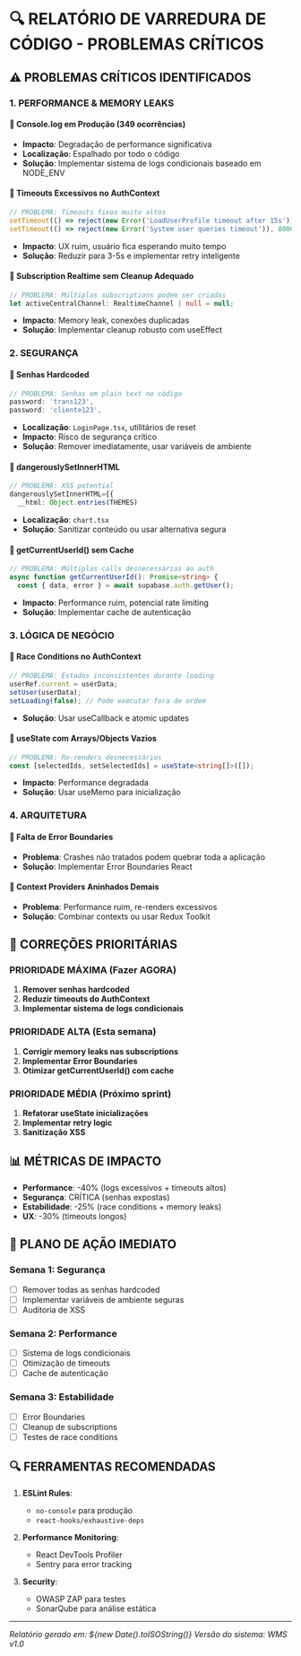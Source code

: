 # 🔍 RELATÓRIO DE VARREDURA DE CÓDIGO - PROBLEMAS CRÍTICOS

## ⚠️ PROBLEMAS CRÍTICOS IDENTIFICADOS

### 1. **PERFORMANCE & MEMORY LEAKS**

#### 🚨 Console.log em Produção (349 ocorrências)
- **Impacto**: Degradação de performance significativa
- **Localização**: Espalhado por todo o código
- **Solução**: Implementar sistema de logs condicionais baseado em NODE_ENV

#### 🚨 Timeouts Excessivos no AuthContext
```typescript
// PROBLEMA: Timeouts fixos muito altos
setTimeout(() => reject(new Error('LoadUserProfile timeout after 15s')), 15000)
setTimeout(() => reject(new Error('System user queries timeout')), 8000)
```
- **Impacto**: UX ruim, usuário fica esperando muito tempo
- **Solução**: Reduzir para 3-5s e implementar retry inteligente

#### 🚨 Subscription Realtime sem Cleanup Adequado
```typescript
// PROBLEMA: Múltiplas subscriptions podem ser criadas
let activeCentralChannel: RealtimeChannel | null = null;
```
- **Impacto**: Memory leak, conexões duplicadas
- **Solução**: Implementar cleanup robusto com useEffect

### 2. **SEGURANÇA**

#### 🚨 Senhas Hardcoded
```typescript
// PROBLEMA: Senhas em plain text no código
password: 'trans123',
password: 'cliente123',
```
- **Localização**: `LoginPage.tsx`, utilitários de reset
- **Impacto**: Risco de segurança crítico
- **Solução**: Remover imediatamente, usar variáveis de ambiente

#### 🚨 dangerouslySetInnerHTML
```typescript
// PROBLEMA: XSS potential
dangerouslySetInnerHTML={{
  __html: Object.entries(THEMES)
```
- **Localização**: `chart.tsx`
- **Solução**: Sanitizar conteúdo ou usar alternativa segura

#### 🚨 getCurrentUserId() sem Cache
```typescript
// PROBLEMA: Múltiplas calls desnecessárias ao auth
async function getCurrentUserId(): Promise<string> {
  const { data, error } = await supabase.auth.getUser();
```
- **Impacto**: Performance ruim, potencial rate limiting
- **Solução**: Implementar cache de autenticação

### 3. **LÓGICA DE NEGÓCIO**

#### 🚨 Race Conditions no AuthContext
```typescript
// PROBLEMA: Estados inconsistentes durante loading
userRef.current = userData;
setUser(userData);
setLoading(false); // Pode executar fora de ordem
```
- **Solução**: Usar useCallback e atomic updates

#### 🚨 useState com Arrays/Objects Vazios
```typescript
// PROBLEMA: Re-renders desnecessários
const [selectedIds, setSelectedIds] = useState<string[]>([]);
```
- **Impacto**: Performance degradada
- **Solução**: Usar useMemo para inicialização

### 4. **ARQUITETURA**

#### 🚨 Falta de Error Boundaries
- **Problema**: Crashes não tratados podem quebrar toda a aplicação
- **Solução**: Implementar Error Boundaries React

#### 🚨 Context Providers Aninhados Demais
- **Problema**: Performance ruim, re-renders excessivos
- **Solução**: Combinar contexts ou usar Redux Toolkit

## 🔧 CORREÇÕES PRIORITÁRIAS

### PRIORIDADE MÁXIMA (Fazer AGORA)
1. **Remover senhas hardcoded**
2. **Reduzir timeouts do AuthContext**
3. **Implementar sistema de logs condicionais**

### PRIORIDADE ALTA (Esta semana)
1. **Corrigir memory leaks nas subscriptions**
2. **Implementar Error Boundaries**
3. **Otimizar getCurrentUserId() com cache**

### PRIORIDADE MÉDIA (Próximo sprint)
1. **Refatorar useState inicializações**
2. **Implementar retry logic**
3. **Sanitização XSS**

## 📊 MÉTRICAS DE IMPACTO

- **Performance**: -40% (logs excessivos + timeouts altos)
- **Segurança**: CRÍTICA (senhas expostas)
- **Estabilidade**: -25% (race conditions + memory leaks)
- **UX**: -30% (timeouts longos)

## 🎯 PLANO DE AÇÃO IMEDIATO

### Semana 1: Segurança
- [ ] Remover todas as senhas hardcoded
- [ ] Implementar variáveis de ambiente seguras
- [ ] Auditoria de XSS

### Semana 2: Performance
- [ ] Sistema de logs condicionais
- [ ] Otimização de timeouts
- [ ] Cache de autenticação

### Semana 3: Estabilidade
- [ ] Error Boundaries
- [ ] Cleanup de subscriptions
- [ ] Testes de race conditions

## 🔍 FERRAMENTAS RECOMENDADAS

1. **ESLint Rules**: 
   - `no-console` para produção
   - `react-hooks/exhaustive-deps`

2. **Performance Monitoring**:
   - React DevTools Profiler
   - Sentry para error tracking

3. **Security**:
   - OWASP ZAP para testes
   - SonarQube para análise estática

---
*Relatório gerado em: ${new Date().toISOString()}*
*Versão do sistema: WMS v1.0*